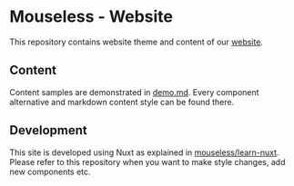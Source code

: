 # Mouseless - Website

This repository contains website theme and content of our [website][].

## Content

Content samples are demonstrated in [demo.md](demo.md). Every component
alternative and markdown content style can be found there.

## Development

This site is developed using Nuxt as explained in
[mouseless/learn-nuxt][learn-nuxt]. Please refer to this repository when you
want to make style changes, add new components etc.

[website]: https://mouseless.codes
[learn-nuxt]: https://github.com/mouseless/learn-nuxt
